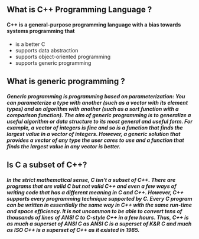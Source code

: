 ## What is C++ Programming Language ?
#### C++ is a general-purpose programming language with a bias towards systems programming that
  *  is a better C
  *  supports data abstraction
  *  supports object-oriented programming
  *  supports generic programming 

## What is generic programming ?

#### *Generic programming is programming based on parameterization: You can parameterize a type with another (such as a vector with its element types) and an algorithm with another (such as a sort function with a comparison function). The aim of generic programming is to generalize a useful algorithm or data structure to its most general and useful form. For example, a vector of integers is fine and so is a function that finds the largest value in a vector of integers. However, a generic solution that provides a vector of any type the user cares to use and a function that finds the largest value in any vector is better.*

##  Is C a subset of C++?
#### *In the strict mathematical sense, C isn't a subset of C++. There are programs that are valid C but not valid C++ and even a few ways of writing code that has a different meaning in C and C++. However, C++ supports every programming technique supported by C. Every C program can be written in essentially the same way in C++ with the same run-time and space efficiency. It is not uncommon to be able to convert tens of thousands of lines of ANSI C to C-style C++ in a few hours. Thus, C++ is as much a superset of ANSI C as ANSI C is a superset of K&R C and much as ISO C++ is a superset of C++ as it existed in 1985.*
